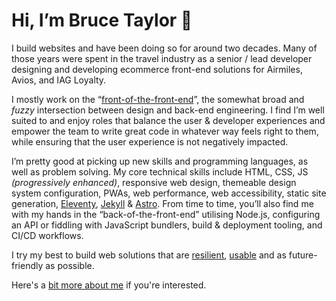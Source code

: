 # Hi, I’m Bruce Taylor 👋

I build websites and have been doing so for around two decades. Many of those years were spent in the travel industry as a senior / lead developer designing and developing ecommerce front-end solutions for Airmiles, Avios, and IAG Loyalty.

I mostly work on the “[front-of-the-front-end](https://bradfrost.com/blog/post/front-of-the-front-end-and-back-of-the-front-end-web-development/)”, the somewhat broad and *fuzzy* intersection between design and back-end engineering. I find I’m well suited to and enjoy roles that balance the user & developer experiences and empower the team to write great code in whatever way feels right to them, while ensuring that the user experience is not negatively impacted.

I’m pretty good at picking up new skills and programming languages, as well as problem solving. My core technical skills include HTML, CSS, JS *(progressively enhanced)*, responsive web design, themeable design system configuration, PWAs, web performance, web accessibility, static site generation, [Eleventy](https://www.11ty.dev/), [Jekyll](https://jekyllrb.com/) & [Astro](https://astro.build/). From time to time, you’ll also find me with my hands in the “back-of-the-front-end” utilising Node.js, configuring an API or fiddling with JavaScript bundlers, build & deployment tooling, and CI/CD workflows.

I try my best to build web solutions that are [resilient](https://resilientwebdesign.com/), [usable](https://trentwalton.com/2014/03/10/device-agnostic/) and as future-friendly as possible.

Here's a [bit more about me](https://brootaylor.com/about) if you're interested.
